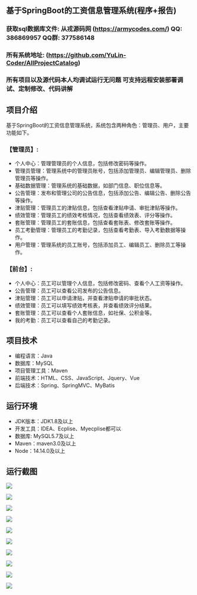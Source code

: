 ## 基于SpringBoot的工资信息管理系统(程序+报告)

###  获取sql数据库文件: 从戎源码网 (https://armycodes.com/) QQ: 386869957 QQ群: 377586148
###  所有系统地址: (https://github.com/YuLin-Coder/AllProjectCatalog) 
###  所有项目以及源代码本人均调试运行无问题 可支持远程安装部署调试、定制修改、代码讲解

## 项目介绍
基于SpringBoot的工资信息管理系统，系统包含两种角色：管理员、用户，主要功能如下。

### 【管理员】:
- 个人中心：管理管理员的个人信息，包括修改密码等操作。
- 管理员管理：管理系统中的管理员账号，包括添加管理员、编辑管理员、删除管理员等操作。
- 基础数据管理：管理系统的基础数据，如部门信息、职位信息等。
- 公告管理：发布和管理公司的公告信息，包括添加公告、编辑公告、删除公告等操作。
- 津贴管理：管理员工的津贴信息，包括查看津贴申请、审批津贴等操作。
- 绩效管理：管理员工的绩效考核情况，包括查看绩效表、评分等操作。
- 套账管理：管理员工的套账信息，包括查看套账表、修改套账等操作。
- 员工考勤管理：管理员工的考勤记录，包括查看考勤表、导入考勤数据等操作。
- 用户管理：管理系统的员工账号，包括添加员工、编辑员工、删除员工等操作。

### 【前台】:
- 个人中心：员工可以管理个人信息，包括修改密码、查看个人工资等操作。
- 公告管理：员工可以查看公司发布的公告信息。
- 津贴管理：员工可以申请津贴，并查看津贴申请的审批状态。
- 绩效管理：员工可以填写绩效考核表，并查看绩效评分结果。
- 套账管理：员工可以查看个人套账信息，如社保、公积金等。
- 我的考勤：员工可以查看自己的考勤记录。

## 项目技术
- 编程语言：Java
- 数据库：MySQL
- 项目管理工具：Maven
- 前端技术：HTML、CSS、JavaScript、Jquery、Vue
- 后端技术：Spring、SpringMVC、MyBatis

## 运行环境
- JDK版本：JDK1.8及以上
- 开发工具：IDEA、Ecplise、Myecplise都可以
- 数据库: MySQL5.7及以上
- Maven：maven3.0及以上
- Node：14.14.0及以上

## 运行截图
![](screenshot/1.png)

![](screenshot/2.png)

![](screenshot/3.png)

![](screenshot/4.png)

![](screenshot/5.png)

![](screenshot/6.png)

![](screenshot/7.png)

![](screenshot/8.png)

![](screenshot/9.png)

![](screenshot/10.png)